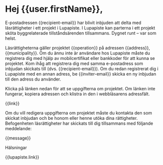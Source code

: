 # Hej {{user.firstName}},

E-postadressen {{recipient-email}} har blivit inbjuden att delta med l&auml;sr&auml;ttigheter i ett projekt i Lupapiste.  I Lupapiste kan parterna i ett projekt sk&ouml;ta byggrelaterade tillst&aring;nds&auml;renden tillsammans. Dygnet runt – var som helst.

L&auml;sr&auml;ttigheterna g&auml;ller projektet {{operation}} p&aring; adressen {{address}}, {{municipality}}. Om du &auml;nnu inte &auml;r anv&auml;ndare hos Lupapiste m&aring;ste du registrera dig med hj&auml;lp av mobilcertifikat eller bankkoder f&ouml;r att kunna se projektet. Kom ih&aring;g att registrera dig med samma e-postadress som inbjudan skickats till (dvs. {{recipient-email}}). Om du redan registrerat dig i Lupapiste med en annan adress, be {{inviter-email}} skicka en ny inbjudan till den adress du anv&auml;nder.

Klicka p&aring; l&auml;nken nedan f&ouml;r att se uppgifterna om projektet. Om l&auml;nken inte fungerar, kopiera adressen och klistra in den i webbl&auml;sarens adressf&auml;lt.

{{link}}
 
Om du vill redigera uppgifterna om projektet m&aring;ste du kontakta den som skickat inbjudan och be honom eller henne ut&ouml;ka dina r&auml;ttigheter. Befogenheten l&auml;sr&auml;ttigheter har skickats till dig tillsammans med f&ouml;ljande meddelande:

{{message}}

H&auml;lsningar

{{lupapiste.link}}